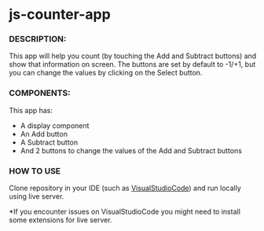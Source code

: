 # js-counter-app

### DESCRIPTION:
This app will help you count (by touching the Add and Subtract buttons) and show that information on screen. The buttons are set by default to -1/+1, but you can change the values by clicking on the Select button.

### COMPONENTS:
This app has:
- A display component
- An Add button
- A Subtract button
- And 2 buttons to change the values of the Add and Subtract buttons



### HOW TO USE

Clone repository in your IDE (such as [VisualStudioCode](https://code.visualstudio.com/)) 
and run locally using live server.

*If you encounter issues on VisualStudioCode you might need to install some extensions for live server.
  
  
